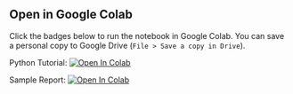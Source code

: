 ## Open in Google Colab
Click the badges below to run the notebook in Google Colab. You can save a personal copy to Google Drive (`File > Save a copy in Drive`).

Python Tutorial: [![Open In Colab](https://colab.research.google.com/assets/colab-badge.svg)](
https://colab.research.google.com/github/aminfakhari/python-tutorial/blob/main/python-tutorial.ipynb)

Sample Report: [![Open In Colab](https://colab.research.google.com/assets/colab-badge.svg)](
https://colab.research.google.com/github/aminfakhari/python-tutorial/blob/main/Sample_Report/sample_report.ipynb)